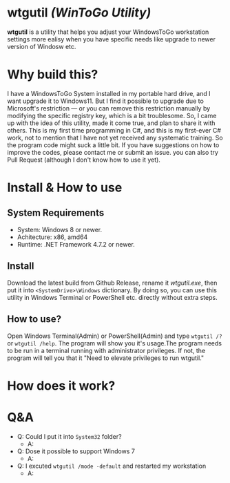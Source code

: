 # wtgutil _(WinToGo Utility)_
**wtgutil** is a utility that helps you adjust your WindowsToGo workstation settings more ealisy when you have specific needs like upgrade to newer version of Windosw etc.
# Why build this?
I have a WindowsToGo System installed in my portable hard drive, and I want upgrade it to Windows11. But I find it possible to upgrade due to Microsoft's restriction — or you can remove this restriction manually by modifying the specific registry key, which is a bit troublesome. So, I came up with the idea of this utility, made it come true, and plan to share it with others.
This is my first time programming in C#, and this is my first-ever C# work, not to mention that I have not yet received any systematic training. So the program code might suck a little bit. If you have suggestions on how to improve the codes, please contact me or submit an issue. you can also try Pull Request (although I don't know how to use it yet).
# Install & How to use
## System Requirements
- System: Windows 8 or newer.
- Achitecture: x86, amd64
- Runtime: .NET Framework 4.7.2 or newer.
## Install
Download the latest build from Github Release, rename it *wtgutil.exe*, then put it into `<SystemDrive>\Windows` dictionary. By doing so, you can use this utility in Windows Terminal or PowerShell etc. directly without extra steps.
## How to use?
Open Windows Terminal(Admin) or PowerShell(Admin) and type `wtgutil /?` or `wtgutil /help`. The program will show you it's usage.The program needs to be run in a terminal running with administrator privileges. If not, the program will tell you that it "Need to elevate privileges to run wtgutil."
# How does it work?

# Q&A
- Q: Could I put it into `System32` folder?
  - A:
- Q: Dose it possible to support Windows 7
  - A:
- Q: I excuted `wtgutil /mode -default` and restarted my workstation
  - A:

